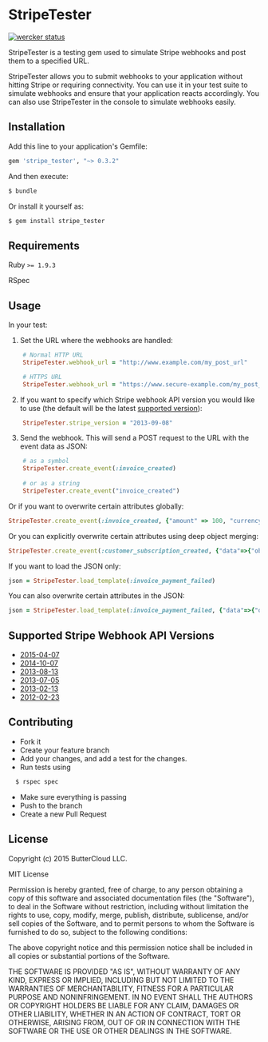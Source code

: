 # StripeTester

[![wercker status](https://app.wercker.com/status/b7beba8a128a081bdeec003a15aafbaa "wercker status")](https://app.wercker.com/project/bykey/b7beba8a128a081bdeec003a15aafbaa)

StripeTester is a testing gem used to simulate Stripe webhooks and post them to a specified URL.

StripeTester allows you to submit webhooks to your application without hitting Stripe or requiring connectivity. You can use it in your test suite to simulate webhooks and ensure that your application reacts accordingly. You can also use StripeTester in the console to simulate webhooks easily.

## Installation

Add this line to your application's Gemfile:
```ruby
gem 'stripe_tester', "~> 0.3.2"
```
And then execute:
```bash
$ bundle
```
Or install it yourself as:
```bash
$ gem install stripe_tester
```

## Requirements

Ruby `>= 1.9.3`

RSpec

## Usage

In your test:

1. Set the URL where the webhooks are handled:
```ruby
    # Normal HTTP URL
    StripeTester.webhook_url = "http://www.example.com/my_post_url"

    # HTTPS URL
    StripeTester.webhook_url = "https://www.secure-example.com/my_post_url"
```

2. If you want to specify which Stripe webhook API version you would like to use (the default will be the latest [supported version](https://github.com/buttercloud/stripe_tester#supported-stripe-webhook-api-versions)):
```ruby
    StripeTester.stripe_version = "2013-09-08"
```

3. Send the webhook. This will send a POST request to the URL with the event data as JSON:
```ruby
    # as a symbol
    StripeTester.create_event(:invoice_created)
        
    # or as a string
    StripeTester.create_event("invoice_created")
```

  Or if you want to overwrite certain attributes globally:
```ruby
StripeTester.create_event(:invoice_created, {"amount" => 100, "currency" => 'gbp'})
```

  Or you can explicitly overwrite certain attributes using deep object merging:
```ruby
StripeTester.create_event(:customer_subscription_created, {"data"=>{"object"=>{"plan"=>{"id"=>"gold-v1"}}}}, :method=>:merge)
```

  If you want to load the JSON only:
```ruby
json = StripeTester.load_template(:invoice_payment_failed)
```

  You can also overwrite certain attributes in the JSON:
```ruby
json = StripeTester.load_template(:invoice_payment_failed, {"data"=>{"object"=>{"customer"=>"cus_MYCUSTOMERID"}}}, :method=>:merge)
```

## Supported Stripe Webhook API Versions

* [2015-04-07](https://github.com/buttercloud/stripe_tester/blob/master/supported_webhook_versions.md#version-2015-04-07)
* [2014-10-07](https://github.com/buttercloud/stripe_tester/blob/master/supported_webhook_versions.md#version-2014-10-07)
* [2013-08-13](https://github.com/buttercloud/stripe_tester/blob/master/supported_webhook_versions.md#version-2013-08-13)
* [2013-07-05](https://github.com/buttercloud/stripe_tester/blob/master/supported_webhook_versions.md#version-2013-07-05)
* [2013-02-13](https://github.com/buttercloud/stripe_tester/blob/master/supported_webhook_versions.md#version-2013-02-13)
* [2012-02-23](https://github.com/buttercloud/stripe_tester/blob/master/supported_webhook_versions.md#version-2012-02-23)

## Contributing

* Fork it
* Create your feature branch
* Add your changes, and add a test for the changes.
* Run tests using

```bash 
  $ rspec spec
```
* Make sure everything is passing
* Push to the branch
* Create a new Pull Request

## License

Copyright (c) 2015 ButterCloud LLC.

MIT License

Permission is hereby granted, free of charge, to any person obtaining
a copy of this software and associated documentation files (the
"Software"), to deal in the Software without restriction, including
without limitation the rights to use, copy, modify, merge, publish,
distribute, sublicense, and/or sell copies of the Software, and to
permit persons to whom the Software is furnished to do so, subject to
the following conditions:

The above copyright notice and this permission notice shall be
included in all copies or substantial portions of the Software.

THE SOFTWARE IS PROVIDED "AS IS", WITHOUT WARRANTY OF ANY KIND,
EXPRESS OR IMPLIED, INCLUDING BUT NOT LIMITED TO THE WARRANTIES OF
MERCHANTABILITY, FITNESS FOR A PARTICULAR PURPOSE AND
NONINFRINGEMENT. IN NO EVENT SHALL THE AUTHORS OR COPYRIGHT HOLDERS BE
LIABLE FOR ANY CLAIM, DAMAGES OR OTHER LIABILITY, WHETHER IN AN ACTION
OF CONTRACT, TORT OR OTHERWISE, ARISING FROM, OUT OF OR IN CONNECTION
WITH THE SOFTWARE OR THE USE OR OTHER DEALINGS IN THE SOFTWARE.
